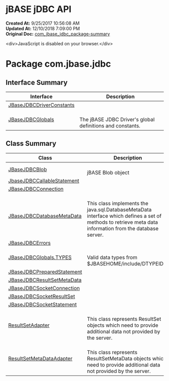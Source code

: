 # jBASE jDBC API

**Created At:** 9/25/2017 10:56:08 AM  
**Updated At:** 12/10/2018 7:09:00 PM  
**Original Doc:** [com_jbase_jdbc_package-summary](https://docs.jbase.com/39228-jdbc/com_jbase_jdbc_package-summary)  

&lt;div&gt;JavaScript is disabled on your browser.&lt;/div&gt;




# Package com.jbase.jdbc

## 


## Interface Summary 

| Interface<br> | Description<br> |
| --- | --- |
| [JBaseJDBCDriverConstants](./../jbasejdbcdriverconstants-%28jbasejdbc---api%29 "interface in com.jbase.jdbc")<br> |  <br> |
| [JBaseJDBCGlobals](./../jbasejdbcglobals-%28jbasejdbc---api%29 "interface in com.jbase.jdbc")<br> | <br>The jBASE JDBC Driver's global definitions and constants.<br> |



## Class Summary 

| Class<br> | Description<br> |
| --- | --- |
| [JBaseJDBCBlob](/39228-jdbc/com_jbase_jdbc_JBaseJDBCBlob "class in com.jbase.jdbc")<br> | <br>jBASE Blob object<br> |
| [JbaseJDBCCallableStatement](/39228-jdbc/com_jbase_jdbc_JbaseJDBCCallableStatement "class in com.jbase.jdbc")<br> |  <br> |
| [JBaseJDBCConnection](/39228-jdbc/com_jbase_jdbc_JBaseJDBCConnection "class in com.jbase.jdbc")<br> |  <br> |
| [JBaseJDBCDatabaseMetaData](/39228-jdbc/com_jbase_jdbc_JBaseJDBCDatabaseMetaData "class in com.jbase.jdbc")<br> | <br>This class implements the java.sql.DatabaseMetaData interface which defines a set of methods to retrieve meta data information from the database server.<br> |
| [JBaseJDBCErrors](./../jbasejdbcerrors-%28jbasejdbc---api%29 "class in com.jbase.jdbc")<br> |  <br> |
| [JBaseJDBCGlobals.TYPES](./../jbasejdbcglobals-%28jbasejdbc---api%29 "class in com.jbase.jdbc")<br> | <br>Valid data types from $JBASEHOME/include/DTYPEID.H<br> |
| [JBaseJDBCPreparedStatement](/39228-jdbc/com_jbase_jdbc_JBaseJDBCPreparedStatement "class in com.jbase.jdbc")<br> |  <br> |
| [JBaseJDBCResultSetMetaData](./../jbasejdbcresultsetmetadata-%28jbasejdbc---api%29 "class in com.jbase.jdbc")<br> |  <br> |
| [JBaseJDBCSocketConnection](/39228-jdbc/com_jbase_jdbc_JBaseJDBCSocketConnection "class in com.jbase.jdbc")<br> |  <br> |
| [JBaseJDBCSocketResultSet](/39228-jdbc/com_jbase_jdbc_JBaseJDBCSocketResultSet "class in com.jbase.jdbc")<br> |  <br> |
| [JBaseJDBCSocketStatement](/39228-jdbc/com_jbase_jdbc_JBaseJDBCSocketStatement "class in com.jbase.jdbc")<br> |  <br> |
| [ResultSetAdapter](./../resultsetadapter-%28jbasejdbc---api%29 "class in com.jbase.jdbc")<br> | <br>This class represents ResultSet objects which need to provide additional data not provided by the server.<br> |
| [ResultSetMetaDataAdapter](./../resultsetmetadataadapter-%28jbasejdbc---api%29 "class in com.jbase.jdbc")<br> | <br>This class represents ResultSetMetaData objects which need to provide additional data not provided by the server.<br> |


